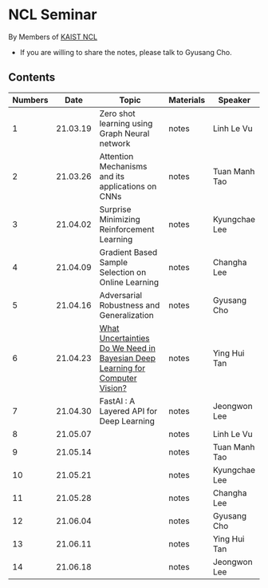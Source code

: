 # NCL Seminar

By Members of [KAIST NCL](http://ncl.kaist.ac.kr)

* If you are willing to share the notes, please talk to Gyusang Cho.


## Contents

Numbers|Date|Topic|Materials| Speaker
-------|-------|------|-------|-----
1|21.03.19|Zero shot learning using Graph Neural network|notes| Linh Le Vu
2|21.03.26|Attention Mechanisms and its applications on CNNs|notes| Tuan Manh Tao 
3|21.04.02|Surprise Minimizing Reinforcement Learning |notes| Kyungchae Lee
4|21.04.09|Gradient Based Sample Selection on Online Learning|notes| Changha Lee
5|21.04.16|Adversarial Robustness and Generalization|notes| Gyusang Cho
6|21.04.23| [What Uncertainties Do We Need in Bayesian Deep Learning for Computer Vision?](https://arxiv.org/pdf/1703.04977.pdf )|notes| Ying Hui Tan 
7|21.04.30|FastAI : A Layered API for Deep Learning|notes| Jeongwon Lee
8|21.05.07||notes| Linh Le Vu
9|21.05.14||notes| Tuan Manh Tao 
10|21.05.21||notes| Kyungchae Lee
11|21.05.28||notes| Changha Lee
12|21.06.04||notes| Gyusang Cho
13|21.06.11| |notes| Ying Hui Tan 
14|21.06.18||notes| Jeongwon Lee
